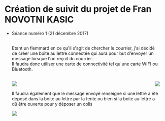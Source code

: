 <h1> Création de suivit du projet de Fran NOVOTNI KASIC </h1>

<ul> <li> Séance numéro 1 (21 décembre 2017) </li>
</br>

<p>Etant un flemmard en ce qu'il s'agit de chercher le courrier, j'ai décidé de créer une boite au lettre connectée qui aura pour but
d'envoyer un message lorsque l'on reçoit du courrier. </br>Il faudra donc utiliser une carte de connectivité tel qu'une carte WIFI ou Bluetooth.</p><br>

<img src="https://www.fais-le-toi-meme.fr/media/material/esp1_n7v992P.jpg" align="left">

<img src="https://images-na.ssl-images-amazon.com/images/I/617tWYI8tGL._SY463_.jpg" align="right">

</br>

<p>Il faudra également que le message envoyé renseigne si une lettre a été déposé dans la boite au lettre par la fente ou bien si la boite au lettre a dû être ouverte pour y déposer un colis </p>

<img src="\Pictures\cartes.jpg"/>
